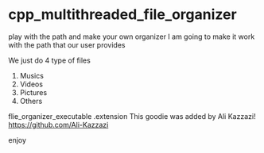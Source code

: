 # cpp_multithreaded_file_organizer
play with the path and make your own organizer
I am going to make it work with the path that our user provides

We just do 4 type of files
1) Musics
2) Videos
3) Pictures
4) Others

flie_organizer_executable .extension
This goodie was added by Ali Kazzazi!
https://github.com/Ali-Kazzazi

enjoy
